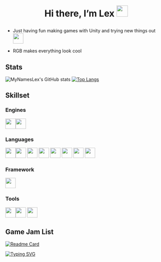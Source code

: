 # <p align="center"> Hi there, I’m Lex <img src="https://media.giphy.com/media/hvRJCLFzcasrR4ia7z/giphy.gif" width="35px"></p>

- Just having fun making games with Unity and trying new things out <img height="32" width="32" src="https://unpkg.com/simple-icons@v5/icons/unity.svg" />

- RGB makes everything look cool

## Stats

![MyNamesLex's GitHub stats](https://github-readme-stats.vercel.app/api?username=MyNamesLex&theme=algolia&show_icons=true&hide=prs)
[![Top Langs](https://github-readme-stats.vercel.app/api/top-langs/?username=MyNamesLex&layout=compact&theme=algolia&hide=shaderlab,asp.net,cython,hlsl,&langs_count=7)](https://github.com/anuraghazra/github-readme-stats)

## Skillset
### Engines
<img height="32" width="32" src="https://unpkg.com/simple-icons@v5/icons/unity.svg" /><img height="32" width="32" src="https://unpkg.com/simple-icons@v5/icons/renpy.svg" />
### Languages
<img height="32" width="32" src="https://unpkg.com/simple-icons@v5/icons/cplusplus.svg" /><img height="32" width="32" src="https://unpkg.com/simple-icons@v5/icons/csharp.svg" />
<img height="32" width="32" src="https://unpkg.com/simple-icons@v5/icons/python.svg" />
<img height="32" width="32" src="https://unpkg.com/simple-icons@v5/icons/csswizardry.svg" />
<img height="32" width="32" src="https://unpkg.com/simple-icons@v5/icons/html5.svg" />
<img height="32" width="32" src="https://unpkg.com/simple-icons@v5/icons/lua.svg" />
<img height="32" width="32" src="https://unpkg.com/simple-icons@v5/icons/javascript.svg" />
<img height="32" width="32" src="https://unpkg.com/simple-icons@v5/icons/processingfoundation.svg" />
### Framework
<img height="32" width="32" src="https://unpkg.com/simple-icons@v5/icons/dotnet.svg" />

### Tools
<img height="32" width="32" src="https://unpkg.com/simple-icons@v5/icons/blender.svg" /><img height="32" width="32" src="https://unpkg.com/simple-icons@v5/icons/audacity.svg" />
<img height="32" width="32" src="https://unpkg.com/simple-icons@v5/icons/gimp.svg" />
## Game Jam List

[![Readme Card](https://github-readme-stats.vercel.app/api/pin/?username=mynameslex&repo=all-jam-games&show_owner=true&theme=algolia)](https://github.com/mynameslex/All-Jam-Games)

[![Typing SVG](https://readme-typing-svg.herokuapp.com/?lines=Unity+Is+Fun)](https://git.io/typing-svg)
